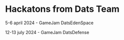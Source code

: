 # Hackatons from Dats Team

5-6 april 2024 - GameJam DatsEdenSpace 

12-13 july 2024 - GameJam DatsDefense
